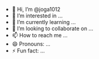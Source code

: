 - 👋 Hi, I’m @joga1012
- 👀 I’m interested in ...
- 🌱 I’m currently learning ...
- 💞️ I’m looking to collaborate on ...
- 📫 How to reach me ...
- 😄 Pronouns: ...
- ⚡ Fun fact: ...

<!---
joga1012/joga1012 is a ✨ special ✨ repository because its `README.md` (this file) appears on your GitHub profile.
You can click the Preview link to take a look at your changes.
--->
